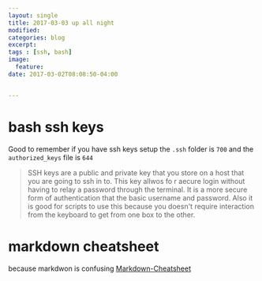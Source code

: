 ```yaml
---
layout: single
title: 2017-03-03 up all night
modified:
categories: blog
excerpt:
tags : [ssh, bash]
image:
  feature:
date: 2017-03-02T08:08:50-04:00


---
```

# bash ssh keys
Good to remember if you have ssh keys setup the `.ssh` folder is `700` and the `authorized_keys` file is `644`
> SSH keys are a public and private key that you store on a host that you are going to ssh in to.  This key allwos fo r aecure login without having to relay a password through the terminal.  It is a more secure form of authentication that the basic username and password. Also it is good for scripts to use this because you doesn't require interaction from the keyboard to get from one box to the other. 


# markdown cheatsheet
because markdwon is confusing [Markdown-Cheatsheet](https://github.com/adam-p/markdown-here/wiki/Markdown-Cheatsheet "Markdown-Cheatsheet")

